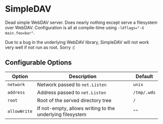 SimpleDAV
=========
Dead simple WebDAV server.  Does nearly nothing except
serve a filesystem over WebDAV.  Configuration is all at
compile-time using `-ldflags="-X main.foo=bar"`.

Due to a bug in the underlying WebDAV library, SimpleDAV
will not work very well if not run as root.  Sorry :(

Configurable Options
--------------------
Option       | Description                                               | Default
-------------|-----------------------------------------------------------|--------
`network`    | Network passed to `net.Listen`                            | `unix`
`address`    | Address passed to `net.Listen`                            | `/tmp/.wds`
`root`       | Root of the served directory tree                         | `/`
`allowWrite` | If not-empty, allows writing to the underlying filesystem | `""`
